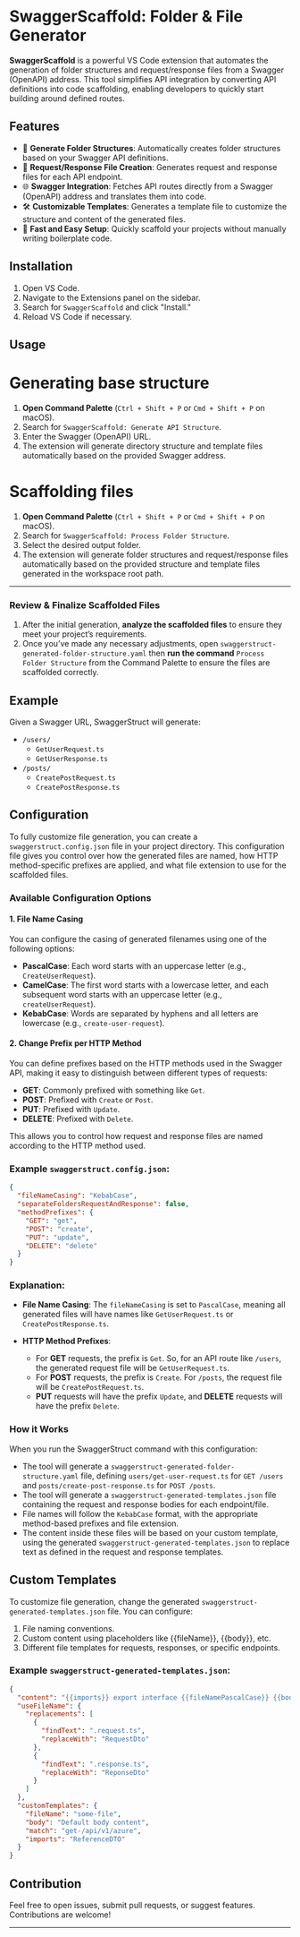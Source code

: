 # SwaggerScaffold: Folder & File Generator

**SwaggerScaffold** is a powerful VS Code extension that automates the generation of folder structures and request/response files from a Swagger (OpenAPI) address. This tool simplifies API integration by converting API definitions into code scaffolding, enabling developers to quickly start building around defined routes.

## Features

- 🔄 **Generate Folder Structures**: Automatically creates folder structures based on your Swagger API definitions.
- 📄 **Request/Response File Creation**: Generates request and response files for each API endpoint.
- 🌐 **Swagger Integration**: Fetches API routes directly from a Swagger (OpenAPI) address and translates them into code.
- 🛠 **Customizable Templates**: Generates a template file to customize the structure and content of the generated files.
- 🚀 **Fast and Easy Setup**: Quickly scaffold your projects without manually writing boilerplate code.

## Installation

1. Open VS Code.
2. Navigate to the Extensions panel on the sidebar.
3. Search for `SwaggerScaffold` and click "Install."
4. Reload VS Code if necessary. 

## Usage

# Generating base structure

1. **Open Command Palette** (`Ctrl + Shift + P` or `Cmd + Shift + P` on macOS).
2. Search for `SwaggerScaffold: Generate API Structure`.
3. Enter the Swagger (OpenAPI) URL.
4. The extension will generate directory structure and template files automatically based on the provided Swagger address.

# Scaffolding files

1. **Open Command Palette** (`Ctrl + Shift + P` or `Cmd + Shift + P` on macOS).
2. Search for `SwaggerScaffold: Process Folder Structure`.
3. Select the desired output folder.
4. The extension will generate folder structures and request/response files automatically based on the provided structure and template files generated in the workspace root path.
---

### Review & Finalize Scaffolded Files

1. After the initial generation, **analyze the scaffolded files** to ensure they meet your project’s requirements.
2. Once you’ve made any necessary adjustments, open `swaggerstruct-generated-folder-structure.yaml` then **run the command** `Process Folder Structure` from the Command Palette to ensure the files are scaffolded correctly.


## Example

Given a Swagger URL, SwaggerStruct will generate:

- `/users/`  
  - `GetUserRequest.ts`
  - `GetUserResponse.ts`
- `/posts/`  
  - `CreatePostRequest.ts`
  - `CreatePostResponse.ts`
 

## Configuration

To fully customize file generation, you can create a `swaggerstruct.config.json` file in your project directory. This configuration file gives you control over how the generated files are named, how HTTP method-specific prefixes are applied, and what file extension to use for the scaffolded files.

### Available Configuration Options

#### 1. **File Name Casing**
You can configure the casing of generated filenames using one of the following options:
- **PascalCase**: Each word starts with an uppercase letter (e.g., `CreateUserRequest`).
- **CamelCase**: The first word starts with a lowercase letter, and each subsequent word starts with an uppercase letter (e.g., `createUserRequest`).
- **KebabCase**: Words are separated by hyphens and all letters are lowercase (e.g., `create-user-request`).

#### 2. **Change Prefix per HTTP Method**
You can define prefixes based on the HTTP methods used in the Swagger API, making it easy to distinguish between different types of requests:
- **GET**: Commonly prefixed with something like `Get`.
- **POST**: Prefixed with `Create` or `Post`.
- **PUT**: Prefixed with `Update`.
- **DELETE**: Prefixed with `Delete`.

This allows you to control how request and response files are named according to the HTTP method used.

### Example `swaggerstruct.config.json`:

```json
{
  "fileNameCasing": "KebabCase",
  "separateFoldersRequestAndResponse": false,
  "methodPrefixes": {
    "GET": "get",
    "POST": "create",
    "PUT": "update",
    "DELETE": "delete"
  }
}
```

### Explanation:

- **File Name Casing**: The `fileNameCasing` is set to `PascalCase`, meaning all generated files will have names like `GetUserRequest.ts` or `CreatePostResponse.ts`.
  
- **HTTP Method Prefixes**: 
  - For **GET** requests, the prefix is `Get`. So, for an API route like `/users`, the generated request file will be `GetUserRequest.ts`.
  - For **POST** requests, the prefix is `Create`. For `/posts`, the request file will be `CreatePostRequest.ts`.
  - **PUT** requests will have the prefix `Update`, and **DELETE** requests will have the prefix `Delete`.

### How it Works

When you run the SwaggerStruct command with this configuration:
- The tool will generate a `swaggerstruct-generated-folder-structure.yaml` file, defining `users/get-user-request.ts` for `GET /users` and `posts/create-post-response.ts` for `POST /posts`.
- The tool will generate a `swaggerstruct-generated-templates.json` file containing the request and response bodies for each endpoint/file.
- File names will follow the `KebabCase` format, with the appropriate method-based prefixes and file extension.
- The content inside these files will be based on your custom template, using the generated `swaggerstruct-generated-templates.json` to replace text as defined in the request and response templates.

## Custom Templates
To customize file generation, change the generated `swaggerstruct-generated-templates.json` file. You can configure:

1. File naming conventions.
2. Custom content using placeholders like {{fileName}}, {{body}}, etc.
3. Different file templates for requests, responses, or specific endpoints.

### Example `swaggerstruct-generated-templates.json`:

```json
{
  "content": "{{imports}} export interface {{fileNamePascalCase}} {{body}}",
  "useFileName": {
    "replacements": [
      {
        "findText": ".request.ts",
        "replaceWith": "RequestDto"
      },
      {
        "findText": ".response.ts",
        "replaceWith": "ReponseDto"
      }
    ]
  },
  "customTemplates": {
    "fileName": "some-file",
    "body": "Default body content",
    "match": "get-/api/v1/azure",
    "imports": "ReferenceDTO"
  }
}
```



## Contribution

Feel free to open issues, submit pull requests, or suggest features. Contributions are welcome!

---
